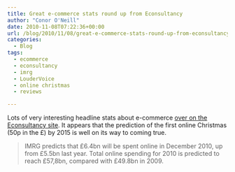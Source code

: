 ```yaml
---
title: Great e-commerce stats round up from Econsultancy
author: "Conor O'Neill"
date: 2010-11-08T07:22:36+00:00
url: /blog/2010/11/08/great-e-commerce-stats-round-up-from-econsultancy/
categories:
  - Blog
tags:
  - ecommerce
  - econsultancy
  - imrg
  - LouderVoice
  - online christmas
  - reviews

---
```

Lots of very interesting headline stats about e-commerce [over on the Econsultancy site][1]. It appears that the prediction of the first online Christmas (50p in the £) by 2015 is well on its way to coming true.

> IMRG predicts that £6.4bn will be spent online in December 2010, up from £5.5bn last year. Total online spending for 2010 is predicted to reach £57,8bn, compared with £49.8bn in 2009.

 [1]: http://econsultancy.com/uk/blog/6814-e-commerce-stats-round-up-3?utm_medium=email&utm_source=topic